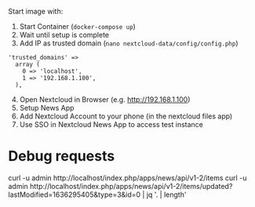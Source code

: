 Start image with:

1. Start Container (`docker-compose up`)
2. Wait until setup is complete
3. Add IP as trusted domain (`nano nextcloud-data/config/config.php`)
  ```
  'trusted_domains' =>
    array (
      0 => 'localhost',
      1 => '192.168.1.100',
    ),
  ```
4. Open Nextcloud in Browser (e.g. http://192.168.1.100)
5. Setup News App
6. Add Nextcloud Account to your phone (in the nextcloud files app)
7. Use SSO in Nextcloud News App to access test instance


# Debug requests

curl -u admin http://localhost/index.php/apps/news/api/v1-2/items
curl -u admin http://localhost/index.php/apps/news/api/v1-2/items/updated?lastModified=1636295405&type=3&id=0 | jq '. | length'